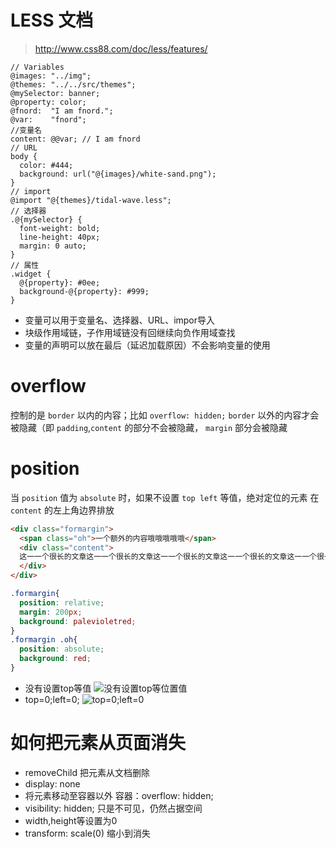 # LESS 文档
> http://www.css88.com/doc/less/features/

```less
// Variables
@images: "../img";
@themes: "../../src/themes";
@mySelector: banner;
@property: color;
@fnord:  "I am fnord.";
@var:    "fnord";
//变量名
content: @@var; // I am fnord
// URL
body {
  color: #444;
  background: url("@{images}/white-sand.png");
}
// import
@import "@{themes}/tidal-wave.less";
// 选择器
.@{mySelector} {
  font-weight: bold;
  line-height: 40px;
  margin: 0 auto;
}
// 属性
.widget {
  @{property}: #0ee;
  background-@{property}: #999;
}
```

- 变量可以用于变量名、选择器、URL、impor导入
- 块级作用域链，子作用域链没有回继续向负作用域查找
- 变量的声明可以放在最后（延迟加载原因）不会影响变量的使用

# overflow
控制的是 `border` 以内的内容；比如 `overflow: hidden;`  `border` 以外的内容才会被隐藏（即 `padding`,`content` 的部分不会被隐藏， `margin` 部分会被隐藏


# position

当 `position` 值为 `absolute` 时，如果不设置 `top left` 等值，绝对定位的元素 在 `content` 的左上角边界排放

```html
<div class="formargin">
  <span class="oh">一个额外的内容哦哦哦哦哦</span>
  <div class="content">
  这一一个很长的文章这一一个很长的文章这一一个很长的文章这一一个很长的文章这一一个很长的文章这一一个很长的文章这一一个很长的文章这一一个很长的文章这一一个很长的文章这一一个很长的文章这一一个很长的文章这一一个很长的文章这一一个很长的文章这一一个很长的文章这一一个很长的文章这一一个很长的文章这一一个很长的文章这一一个很长的文章这一一个很长的文章这一一个很长的文章这一一个很长的文章这一一个很长的文章这一一个很长的文章这一一个很长的文章这一一个很长的文章这一一个很长的文章这一一个很长的文章这一一个很长的文章这一一个很长的文章这一一个很长的文章这一一个很长的文章这一一个很长的文章这一一个很长的文章这一一个很长的文章这一一个很长的文章这一一个很长的文章这一一个很长的文章这一一个很长的文章这一一个很长的文章这一一个很长的文章这一一个很长的文章这一一个很长的文章这一一个很长的文章这一一个很长的文章这一一个很长的文章这一一个很长的文章这一一个很长的文章这一一个很长的文章这一一个很长的文章这一一个很长的文章这一一个很长的文章这一一个很长的文章这一一个很长的文章
  </div>
</div>
```
```css
.formargin{
  position: relative;
  margin: 200px;
  background: palevioletred;
}
.formargin .oh{
  position: absolute;
  background: red;
}
```
- 没有设置top等值
![没有设置top等位置值](/teresa/images/position0.png)
- top=0;left=0;
![top=0;left=0](/teresa/images/position_topLeft.png)

# 如何把元素从页面消失

- removeChild 把元素从文档删除
- display: none
- 将元素移动至容器以外 容器：overflow: hidden;
- visibility: hidden; 只是不可见，仍然占据空间
- width,height等设置为0
- transform: scale(0) 缩小到消失